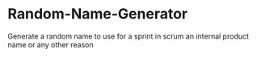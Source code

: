 # Random-Name-Generator
Generate a random name to use for a sprint in scrum an internal product name or any other reason
